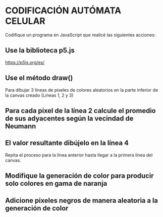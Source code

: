 # CODIFICACIÓN AUTÓMATA CELULAR

Codifique un programa en JavaScript que realicé las siguientes acciones:

## Use la biblioteca p5.js

https://p5js.org/es/

## Use el método draw() 

Para dibujar 3 líneas de pixeles de colores aleatorios en la parte inferior de la canvas creado  (Líneas 1, 2 y 3)

## Para cada pixel de la línea 2 calcule el promedio de sus adyacentes según la vecindad de Neumann

## El valor resultante dibújelo en la línea 4

Repita el proceso para la línea anterior hasta llegar a la primera línea del canvas.

## Modifique la generación de color para producir solo colores en gama de naranja

## Adicione pixeles negros de manera aleatoria a la generación de color